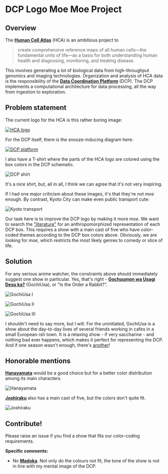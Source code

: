 # DCP Logo Moe Moe Project

## Overview

The [**Human Cell Atlas**](https://www.humancellatlas.org/) (HCA) is an ambitious project to

> create comprehensive reference maps of all human cells—the fundamental units of life—as a basis for both understanding human health and diagnosing, monitoring, and treating disease.

This involves generating a lot of biological data from high-throughput genomics and imaging technologies.
Organization and analysis of HCA data is the responsibility of the [**Data Coordination Platform**](https://www.humancellatlas.org/data-sharing) (DCP).
The DCP implements a computational architecture for data processing, all the way from ingestion to exploration.

## Problem statement 

The current logo for the HCA is this rather boring image:

[![HCA logo](pics/hca_logo.png)](https://www.humancellatlas.org/)

For the DCP itself, there is the snooze-inducing diagram here:

[![DCP platform](pics/dcp_logo.png)](https://chanzuckerberg.com/science/programs-resources/humancellatlas/)

I also have a T-shirt where the parts of the HCA logo are colored using the box colors in the DCP schematic.

![DCP shirt](pics/shirt.jpg)

It's a nice shirt, but, all in all, I think we can agree that it's not very inspiring.

If I had one major criticism about these images, it's that they're not _moe_ enough.
By contrast, Kyoto City can make even public transport cute:

![Kyoto transport](pics/kyoto.jpg)

Our task here is to improve the DCP logo by making it more _moe_.
We want to search the ["literature"](https://myanimelist.net) for an anthropomorphized representation of each DCP box.
This requires a show with a main cast of five who have color-coded themes according to the DCP box colors above.
Obviously, we are looking for _moe_, which restricts the most likely genres to comedy or slice of life.

## Solution

For any serious anime watcher, the constraints above should immediately suggest one show in particular.
Yes, that's right - [**Gochuumon wa Usagi Desu ka?**](https://myanimelist.net/anime/21273/Gochuumon_wa_Usagi_Desu_ka) (GochiUsa), or "Is the Order a Rabbit?".

![GochiUsa I](pics/gochiusa_1.jpg)

![GochiUsa II](pics/gochiusa_2.jpg)

![GochiUsa III](pics/gochiusa_3.png)

I shouldn't need to say more, but I will.
For the uninitiated, GochiUsa is a show about the day-to-day lives of several friends working in cafes in a small European-ish town.
It is a relaxing show - if very saccharine - and nothing bad ever happens, which makes it perfect for representing the DCP.
And if one season wasn't enough, there's [another](https://myanimelist.net/anime/29787/Gochuumon_wa_Usagi_Desu_ka)!

## Honorable mentions

[**Hanayamata**](https://myanimelist.net/anime/21681/Hanayamata) would be a good choice but for a better color distribution among its main characters.

![Hanayamata](pics/hanayamata.jpg)

[**Joshiraku**](https://myanimelist.net/anime/12679/Joshiraku) also has a main cast of five, but the colors don't quite fit.

![Joshiraku](pics/joshiraku.jpg)

## Contribute!

Please raise an issue if you find a show that fits our color-coding requirements.

**Specific comments:**

- No [**Madoka**](https://myanimelist.net/anime/9756/Mahou_Shoujo_Madoka%E2%98%85Magica).
Not only do the colours not fit, the tone of the show is not in line with my mental image of the DCP.
